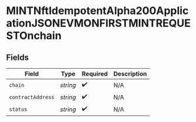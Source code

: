 # MINTNftIdempotentAlpha200ApplicationJSONEVMONFIRSTMINTREQUESTOnchain


## Fields

| Field              | Type               | Required           | Description        |
| ------------------ | ------------------ | ------------------ | ------------------ |
| `chain`            | *string*           | :heavy_check_mark: | N/A                |
| `contractAddress`  | *string*           | :heavy_check_mark: | N/A                |
| `status`           | *string*           | :heavy_check_mark: | N/A                |